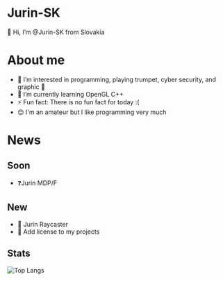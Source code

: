 # Jurin-SK

👋 Hi, I’m @Jurin-SK from Slovakia

# About me

- 👀 I’m interested in programming, playing trumpet, cyber security, and graphic 🎺
- 🌱 I’m currently learning OpenGL C++
- ⚡ Fun fact: There is no fun fact for today :(
- 😊 I'm an amateur but I like programming very much

# News

## Soon

- ❓Jurin MDP/F

## New

- 🔦 Jurin Raycaster
- 📑 Add license to my projects

## Stats

![Top Langs](https://github-readme-stats.vercel.app/api/top-langs/?username=Jurin-SK&layout=compact)

